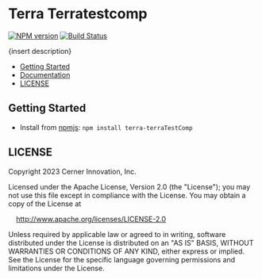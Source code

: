 # Terra Terratestcomp

[![NPM version](https://badgen.net/npm/v/terra-terraTestComp)](https://www.npmjs.com/package/terra-terraTestComp)
[![Build Status](https://badgen.net/travis/cerner/terra-core)](https://travis-ci.com/cerner/terra-core)

{insert description}

- [Getting Started](#getting-started)
- [Documentation](https://github.com/cerner/terra-core/tree/main/packages/terra-terraTestComp/docs)
- [LICENSE](#license)

## Getting Started

- Install from [npmjs](https://www.npmjs.com): `npm install terra-terraTestComp`

## LICENSE

Copyright 2023 Cerner Innovation, Inc.

Licensed under the Apache License, Version 2.0 (the "License"); you may not use this file except in compliance with the License. You may obtain a copy of the License at

&nbsp;&nbsp;&nbsp;&nbsp;http://www.apache.org/licenses/LICENSE-2.0

Unless required by applicable law or agreed to in writing, software distributed under the License is distributed on an "AS IS" BASIS, WITHOUT WARRANTIES OR CONDITIONS OF ANY KIND, either express or implied. See the License for the specific language governing permissions and limitations under the License.
